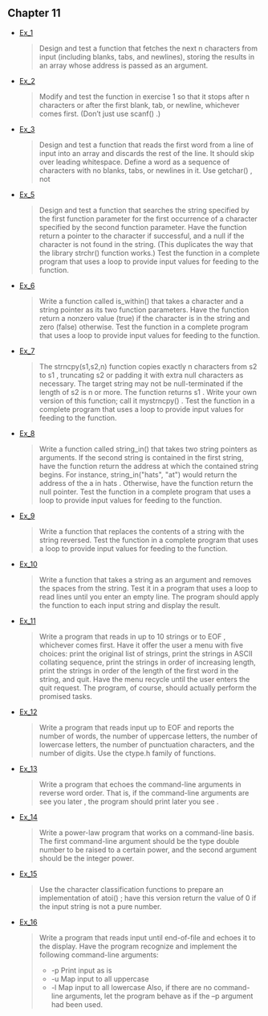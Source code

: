 ## Chapter 11

- [Ex_1](./Ex_1.c)
    > Design and test a function that fetches the next n characters from input (including blanks, tabs, and newlines), storing the results in an array whose address is passed as an argument.
- [Ex_2](./Ex_2.c)
    > Modify and test the function in exercise 1 so that it stops after n characters or after the first blank, tab, or newline, whichever comes first. (Don’t just use scanf() .)
- [Ex_3](./Ex_3.c)
    > Design and test a function that reads the first word from a line of input into an array and discards the rest of the line. It should skip over leading whitespace. Define a word as a sequence of characters with no blanks, tabs, or newlines in it. Use getchar() , not
- [Ex_5](./Ex_5.c)
    > Design and test a function that searches the string specified by the first function parameter for the first occurrence of a character specified by the second function parameter. Have the function return a pointer to the character if successful, and a null if the character is not found in the string. (This duplicates the way that the library strchr() function works.) Test the function in a complete program that uses a loop to provide input values for feeding to the function.
- [Ex_6](./Ex_6.c)
    > Write a function called is_within() that takes a character and a string pointer as its two function parameters. Have the function return a nonzero value (true) if the character is in the string and zero (false) otherwise. Test the function in a complete program that uses a loop to provide input values for feeding to the function.
- [Ex_7](./Ex_7.c)
    > The strncpy(s1,s2,n) function copies exactly n characters from s2 to s1 , truncating s2 or padding it with extra null characters as necessary. The target string may not be null-terminated if the length of s2 is n or more. The function returns s1 . Write your own version of this function; call it mystrncpy() . Test the function in a complete program that uses a loop to provide input values for feeding to the function.
- [Ex_8](./Ex_8.c)
    > Write a function called string_in() that takes two string pointers as arguments. If the second string is contained in the first string, have the function return the address at which the contained string begins. For instance, string_in("hats", "at") would return the address of the a in hats . Otherwise, have the function return the null pointer. Test the function in a complete program that uses a loop to provide input values for feeding to the function.
- [Ex_9](./Ex_9.c)
    > Write a function that replaces the contents of a string with the string reversed. Test the function in a complete program that uses a loop to provide input values for feeding to the function.
- [Ex_10](./Ex_10.c)
    > Write a function that takes a string as an argument and removes the spaces from the string. Test it in a program that uses a loop to read lines until you enter an empty line. The program should apply the function to each input string and display the result.
- [Ex_11](./Ex_11.c)
    > Write a program that reads in up to 10 strings or to EOF , whichever comes first. Have it offer the user a menu with five choices: print the original list of strings, print the strings in ASCII collating sequence, print the strings in order of increasing length, print the strings in order of the length of the first word in the string, and quit. Have the menu recycle until the user enters the quit request. The program, of course, should actually perform the promised tasks.
- [Ex_12](./Ex_12.c)
    > Write a program that reads input up to EOF and reports the number of words, the number of uppercase letters, the number of lowercase letters, the number of punctuation characters, and the number of digits. Use the ctype.h family of functions.
- [Ex_13](./Ex_13.c)
    > Write a program that echoes the command-line arguments in reverse word order. That is, if the command-line arguments are see you later , the program should print later you see .
- [Ex_14](./Ex_14.c)
    > Write a power-law program that works on a command-line basis. The first command-line argument should be the type double number to be raised to a certain power, and the second argument should be the integer power.
- [Ex_15](./Ex_15.c)
    > Use the character classification functions to prepare an implementation of atoi() ; have this version return the value of 0 if the input string is not a pure number.
- [Ex_16](./Ex_16.c)
    > Write a program that reads input until end-of-file and echoes it to the display. Have the program recognize and implement the following command-line arguments:
    >   - -p  Print input as is
    >   - -u  Map input to all uppercase
    >   - -l  Map input to all lowercase
    > Also, if there are no command-line arguments, let the program behave as if the –p argument had been used.